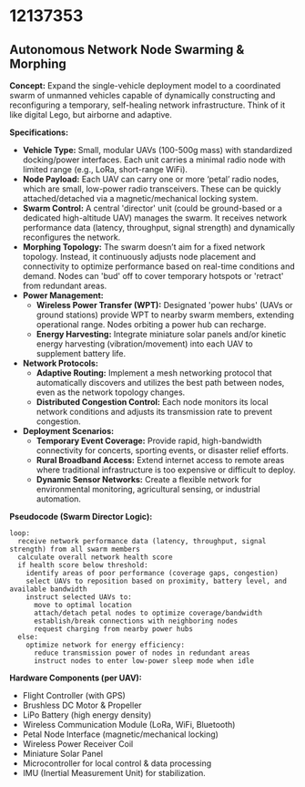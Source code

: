 # 12137353

## Autonomous Network Node Swarming & Morphing

**Concept:** Expand the single-vehicle deployment model to a coordinated swarm of unmanned vehicles capable of dynamically constructing and reconfiguring a temporary, self-healing network infrastructure. Think of it like digital Lego, but airborne and adaptive.

**Specifications:**

*   **Vehicle Type:** Small, modular UAVs (100-500g mass) with standardized docking/power interfaces. Each unit carries a minimal radio node with limited range (e.g., LoRa, short-range WiFi).
*   **Node Payload:** Each UAV can carry one or more ‘petal’ radio nodes, which are small, low-power radio transceivers. These can be quickly attached/detached via a magnetic/mechanical locking system.
*   **Swarm Control:** A central 'director' unit (could be ground-based or a dedicated high-altitude UAV) manages the swarm. It receives network performance data (latency, throughput, signal strength) and dynamically reconfigures the network.
*   **Morphing Topology:** The swarm doesn’t aim for a fixed network topology. Instead, it continuously adjusts node placement and connectivity to optimize performance based on real-time conditions and demand. Nodes can 'bud' off to cover temporary hotspots or 'retract' from redundant areas.
*   **Power Management:**
    *   **Wireless Power Transfer (WPT):** Designated 'power hubs' (UAVs or ground stations) provide WPT to nearby swarm members, extending operational range.  Nodes orbiting a power hub can recharge.
    *   **Energy Harvesting:**  Integrate miniature solar panels and/or kinetic energy harvesting (vibration/movement) into each UAV to supplement battery life.
*   **Network Protocols:**
    *   **Adaptive Routing:** Implement a mesh networking protocol that automatically discovers and utilizes the best path between nodes, even as the network topology changes.
    *   **Distributed Congestion Control:** Each node monitors its local network conditions and adjusts its transmission rate to prevent congestion.
*   **Deployment Scenarios:**
    *   **Temporary Event Coverage:** Provide rapid, high-bandwidth connectivity for concerts, sporting events, or disaster relief efforts.
    *   **Rural Broadband Access:** Extend internet access to remote areas where traditional infrastructure is too expensive or difficult to deploy.
    *   **Dynamic Sensor Networks:** Create a flexible network for environmental monitoring, agricultural sensing, or industrial automation.

**Pseudocode (Swarm Director Logic):**

```
loop:
  receive network performance data (latency, throughput, signal strength) from all swarm members
  calculate overall network health score
  if health score below threshold:
    identify areas of poor performance (coverage gaps, congestion)
    select UAVs to reposition based on proximity, battery level, and available bandwidth
    instruct selected UAVs to:
      move to optimal location
      attach/detach petal nodes to optimize coverage/bandwidth
      establish/break connections with neighboring nodes
      request charging from nearby power hubs
  else:
    optimize network for energy efficiency:
      reduce transmission power of nodes in redundant areas
      instruct nodes to enter low-power sleep mode when idle
```

**Hardware Components (per UAV):**

*   Flight Controller (with GPS)
*   Brushless DC Motor & Propeller
*   LiPo Battery (high energy density)
*   Wireless Communication Module (LoRa, WiFi, Bluetooth)
*   Petal Node Interface (magnetic/mechanical locking)
*   Wireless Power Receiver Coil
*   Miniature Solar Panel
*   Microcontroller for local control & data processing
*   IMU (Inertial Measurement Unit) for stabilization.